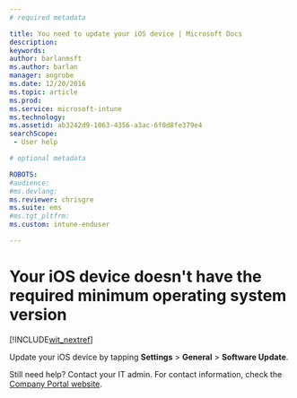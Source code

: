 ```yaml
---
# required metadata

title: You need to update your iOS device | Microsoft Docs
description:
keywords:
author: barlanmsftms.author: barlan
manager: angrobe
ms.date: 12/20/2016
ms.topic: article
ms.prod:
ms.service: microsoft-intune
ms.technology:
ms.assetid: ab3242d9-1063-4356-a3ac-6f0d8fe379e4searchScope: - User help

# optional metadata

ROBOTS:  
#audience:
#ms.devlang:
ms.reviewer: chrisgre
ms.suite: ems
#ms.tgt_pltfrm:
ms.custom: intune-enduser

---
```


# Your iOS device doesn't have the required minimum operating system version

[!INCLUDE[wit_nextref](../includes/end-user-os-update-guidance.md)]

Update your iOS device by tapping **Settings** > **General** > **Software Update**.

Still need help? Contact your IT admin. For contact information, check the [Company Portal website](http://portal.manage.microsoft.com).
